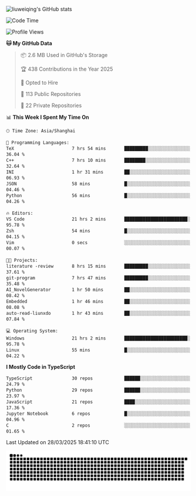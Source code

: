 ![liuweiqing's GitHub stats](https://github-readme-stats.vercel.app/api?username=14790897&show_icons=true&locale=cn&include_all_commits=true&count_private=true)

<!--START_SECTION:waka-->
![Code Time](http://img.shields.io/badge/Code%20Time-2%2C045%20hrs%2016%20mins-blue)

![Profile Views](http://img.shields.io/badge/Profile%20Views-18-blue)

**🐱 My GitHub Data** 

> 📦 2.6 MB Used in GitHub's Storage 
 > 
> 🏆 438 Contributions in the Year 2025
 > 
> 💼 Opted to Hire
 > 
> 📜 113 Public Repositories 
 > 
> 🔑 22 Private Repositories 
 > 
📊 **This Week I Spent My Time On** 

```text
🕑︎ Time Zone: Asia/Shanghai

💬 Programming Languages: 
TeX                      7 hrs 54 mins       █████████░░░░░░░░░░░░░░░░   36.04 % 
C++                      7 hrs 10 mins       ████████░░░░░░░░░░░░░░░░░   32.64 % 
INI                      1 hr 31 mins        ██░░░░░░░░░░░░░░░░░░░░░░░   06.93 % 
JSON                     58 mins             █░░░░░░░░░░░░░░░░░░░░░░░░   04.46 % 
Python                   56 mins             █░░░░░░░░░░░░░░░░░░░░░░░░   04.26 % 

🔥 Editors: 
VS Code                  21 hrs 2 mins       ████████████████████████░   95.78 % 
Zsh                      54 mins             █░░░░░░░░░░░░░░░░░░░░░░░░   04.15 % 
Vim                      0 secs              ░░░░░░░░░░░░░░░░░░░░░░░░░   00.07 % 

🐱‍💻 Projects: 
literature -review       8 hrs 15 mins       █████████░░░░░░░░░░░░░░░░   37.61 % 
git-program              7 hrs 47 mins       █████████░░░░░░░░░░░░░░░░   35.48 % 
AI_NovelGenerator        1 hr 50 mins        ██░░░░░░░░░░░░░░░░░░░░░░░   08.42 % 
Embedded                 1 hr 46 mins        ██░░░░░░░░░░░░░░░░░░░░░░░   08.08 % 
auto-read-liunxdo        1 hr 43 mins        ██░░░░░░░░░░░░░░░░░░░░░░░   07.84 % 

💻 Operating System: 
Windows                  21 hrs 2 mins       ████████████████████████░   95.78 % 
Linux                    55 mins             █░░░░░░░░░░░░░░░░░░░░░░░░   04.22 % 
```

**I Mostly Code in TypeScript** 

```text
TypeScript               30 repos            ██████░░░░░░░░░░░░░░░░░░░   24.79 % 
Python                   29 repos            ██████░░░░░░░░░░░░░░░░░░░   23.97 % 
JavaScript               21 repos            ████░░░░░░░░░░░░░░░░░░░░░   17.36 % 
Jupyter Notebook         6 repos             █░░░░░░░░░░░░░░░░░░░░░░░░   04.96 % 
C                        2 repos             ░░░░░░░░░░░░░░░░░░░░░░░░░   01.65 % 
```




 Last Updated on 28/03/2025 18:41:10 UTC
<!--END_SECTION:waka-->

<picture>
  <source media="(prefers-color-scheme: dark)" srcset="https://raw.githubusercontent.com/14790897/14790897/output/github-contribution-grid-snake-dark.svg" />
  <source media="(prefers-color-scheme: light)" srcset="https://raw.githubusercontent.com/14790897/14790897/output/github-contribution-grid-snake.svg" />
  <img alt="github-snake" src="https://raw.githubusercontent.com/14790897/14790897/output/github-contribution-grid-snake.svg" />
</picture>
